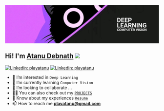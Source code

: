 <img align="center" alt="Coding" style=" object-fit: cover;"  src="https://github.com/playatanu/playatanu/blob/main/github_banner.png?raw=true">

<h2>Hi! I'm <a href="https://playatanu.github.io">Atanu Debnath</a> <img src="https://media.giphy.com/media/mGcNjsfWAjY5AEZNw6/giphy.gif" width="50"></h2>

[![Linkedin: playatanu](https://img.shields.io/badge/-playatanu-blue?style=flat-square&logo=Linkedin&logoColor=white&link=https://www.linkedin.com/in/playatanu/)](https://www.linkedin.com/in/playatanu/)
[![Linkedin: playatanu](https://img.shields.io/badge/-playatanu-white?style=flat-square&logo=Youtube&logoColor=red&link=https://www.youtube.com/@playatanu/)](https://www.youtube.com/@playatanu/)






<!-- 
![](https://komarev.com/ghpvc/?username=playatanu&color=blueviolet&label=Profile+Views)
[![Twitter: playatanu](https://img.shields.io/badge/-playatanu-black?style=flat-square&logo=x&logoColor=white&link=https://www.twitter.com/playatanu/)](https://www.twitter.com/playatanu/) -->

- 👀 I’m interested in ``Deep Learning``
- 🌱 I’m currently learning `Computer Vision`
- 💞️ I’m looking to collaborate ...
- 👨‍💻 You can also check out my [`PROJECTS`](https://github.com/playatanu?tab=repositories)
- 📄 Know about my experiences [`Resume`](https://playatanu.github.io/Atanu_Debanth_Resume.pdf)
- 📫 How to reach me **playatanu@gmail.com**



